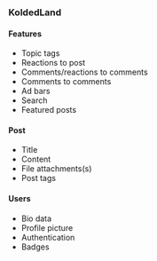 ### KoldedLand

#### Features
- Topic tags
- Reactions to post
- Comments/reactions to comments
- Comments to comments
- Ad bars
- Search
- Featured posts

#### Post
- Title
- Content
- File attachments(s)
- Post tags

#### Users
- Bio data
- Profile picture
- Authentication
- Badges